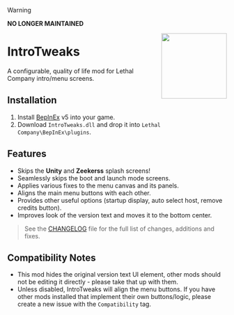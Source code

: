 > [!WARNING]
> **NO LONGER MAINTAINED**

<img align="right" width="150" height="150" src="https://gcdn.thunderstore.io/live/repository/icons/Owen3H-IntroTweaks-1.2.2.png.128x128_q95.jpg">

# IntroTweaks
A configurable, quality of life mod for Lethal Company intro/menu screens.

## Installation
1. Install [BepInEx](https://github.com/BepInEx/BepInEx/releases) v5 into your game.
2. Download `IntroTweaks.dll` and drop it into `Lethal Company\BepInEx\plugins`.

## Features
- Skips the **Unity** and **Zeekerss** splash screens!
- Seamlessly skips the boot and launch mode screens.
- Applies various fixes to the menu canvas and its panels.
- Aligns the main menu buttons with each other.
- Provides other useful options (startup display, auto select host, remove credits button).
- Improves look of the version text and moves it to the bottom center.

> See the [CHANGELOG](/CHANGELOG.md) file for the full list of changes, additions and fixes.

## Compatibility Notes
- This mod hides the original version text UI element, other mods should not be editing it directly - please take that up with them.
- Unless disabled, IntroTweaks will align the menu buttons. If you have other mods installed that implement their own buttons/logic, please create a new issue with the `Compatibility` tag.
